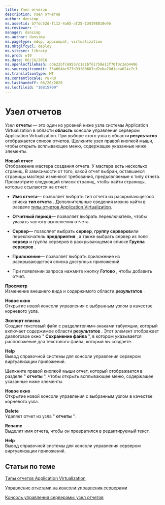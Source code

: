 ```yaml
---
title: Узел отчетов
description: Узел отчетов
author: dansimp
ms.assetid: b7fdc52d-f112-4a65-af25-134398810e9b
ms.reviewer: ''
manager: dansimp
ms.author: dansimp
ms.pagetype: mdop, appcompat, virtualization
ms.mktglfcycl: deploy
ms.sitesec: library
ms.prod: w10
ms.date: 06/16/2016
ms.openlocfilehash: cde22bfc695b7c1a1bf61750e13f70f0c3eb4496
ms.sourcegitcommit: 354664bc527d93f80687cd2eba70d1eea024c7c3
ms.translationtype: MT
ms.contentlocale: ru-RU
ms.lasthandoff: 06/26/2020
ms.locfileid: "10815709"
---
```

# Узел отчетов


Узел **отчеты** — это один из уровней ниже узла системы Application Virtualization в области **область** консоли управления сервером Application Virtualization. При выборе этого узла в области **результатов** отображается список отчетов. Щелкните узел правой кнопкой мыши, чтобы открыть всплывающее меню, содержащее указанные ниже элементы.

<a href="" id="new-report"></a>**Новый отчет**  
Отображение мастера создания отчета. У мастера есть несколько страниц. В зависимости от того, какой отчет выбран, оставшиеся страницы мастера изменяют требования, предъявляемые к типу отчета. Просмотрите следующий список страниц, чтобы найти страницы, которые ссылаются на отчет:

-   **Имя отчета**— позволяет выбрать тип отчета из раскрывающегося списка **тип отчета** . Дополнительные сведения можно найти в разделе [типы отчетов Application Virtualization](application-virtualization-report-types.md).

-   **Отчетный период**— позволяет выбрать переключатель, чтобы указать частоту выполнения отчета.

-   **Сервер**— позволяет выбрать **сервер**, **группу серверов**или переключатель **предприятия** , а также выбрать сервер из поля **сервер** и группа серверов в раскрывающемся списке **Группа серверов** .

-   **Приложение**— позволяет выбрать приложение из раскрывающегося списка доступных приложений.

-   При появлении запроса нажмите кнопку **Готово** , чтобы добавить отчет.

<a href="" id="view"></a>**Просмотр**  
Изменение внешнего вида и содержимого области **результатов** .

<a href="" id="new-window-from-here"></a>**Новое окно**  
Открытие новой консоли управления с выбранным узлом в качестве корневого узла.

<a href="" id="export-list"></a>**Экспорт списка**  
Создает текстовый файл с разделителями-знаками табуляции, который включает содержимое области **результатов** . Этот элемент отображает диалоговое окно " **Сохранение файла** ", в котором указывается расположение для текстового файла, который вы создаете.

<a href="" id="help"></a>**Help**  
Вывод справочной системы для консоли управления сервером виртуализации приложений.

Щелкните правой кнопкой мыши отчет, который отображается в разделе " **отчеты** ", чтобы открыть всплывающее меню, содержащее указанные ниже элементы.

<a href="" id="new-window-from-here"></a>**Новое окно**  
Открытие новой консоли управления с выбранным узлом в качестве корневого узла.

<a href="" id="delete"></a>**Delete**  
Удаляет отчет из узла " **отчеты** ".

<a href="" id="rename"></a>**Rename**  
Выделит имя отчета, чтобы он превратился в редактируемый текст.

<a href="" id="help"></a>**Help**  
Вывод справочной системы для консоли управления сервером виртуализации приложений.

## Статьи по теме


[Типы отчетов Application Virtualization](application-virtualization-report-types.md)

[Управление отчетами на консоли управления серверами](how-to-manage-reports-in-the-server-management-console.md)

[Консоль управления серверами: узел отчетов](server-management-console-reports-node.md)

 

 





